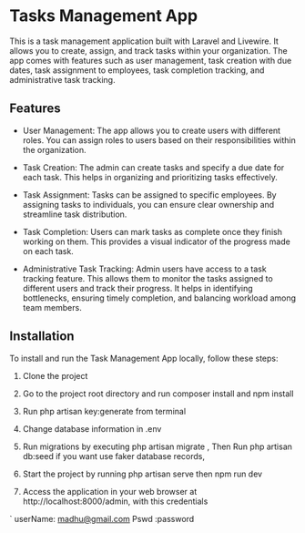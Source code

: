 # Tasks Management App

This is a task management application built with Laravel and Livewire. It allows you to create, assign, and track tasks within your organization. The app comes with features such as user management, task creation with due dates, task assignment to employees, task completion tracking, and administrative task tracking.

## Features

- User Management: The app allows you to create users with different roles. You can assign roles to users based on their responsibilities within the organization.

- Task Creation: The admin can create tasks and specify a due date for each task. This helps in organizing and prioritizing tasks effectively.

- Task Assignment: Tasks can be assigned to specific employees. By assigning tasks to individuals, you can ensure clear ownership and streamline task distribution.

- Task Completion: Users can mark tasks as complete once they finish working on them. This provides a visual indicator of the progress made on each task.

- Administrative Task Tracking: Admin users have access to a task tracking feature. This allows them to monitor the tasks assigned to different users and track their progress. It helps in identifying bottlenecks, ensuring timely completion, and balancing workload among team members.

## Installation

To install and run the Task Management App locally, follow these steps:

1. Clone the project
2. Go to the project root directory and run composer install and npm install
3. Run php artisan key:generate from terminal
4. Change database information in .env
5. Run migrations by executing php artisan migrate , Then Run  php artisan db:seed if you want use faker database records,
6. Start the project by running php artisan serve then npm run dev

7. Access the application in your web browser at http://localhost:8000/admin, with this credentials

`
userName: madhu@gmail.com
Pswd    :password
